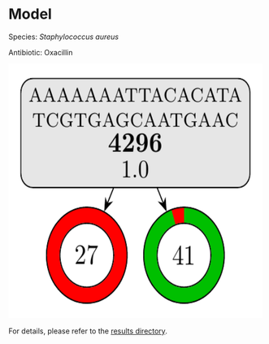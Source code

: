 
# Model

Species: *Staphylococcus aureus*

Antibiotic: Oxacillin

<a href="./model.pdf"><img src="./model.png" width=500 height=500 /></a>

For details, please refer to the [results directory](../../../../../results/cart_b/staphylococcus%20aureus/oxacillin/repeat_4/).

